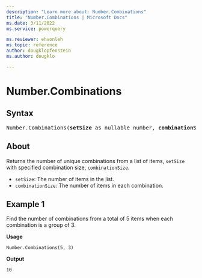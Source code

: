 ```yaml
---
description: "Learn more about: Number.Combinations"
title: "Number.Combinations | Microsoft Docs"
ms.date: 3/11/2022
ms.service: powerquery

ms.reviewer: ehvonleh
ms.topic: reference
author: dougklopfenstein
ms.author: dougklo

---
```

# Number.Combinations

## Syntax

<pre>
Number.Combinations(<b>setSize</b> as nullable number, <b>combinationSize</b> as nullable number) as nullable number
</pre>
  
## About

Returns the number of unique combinations from a list of items, `setSize` with specified combination size, `combinationSize`.

* `setSize`: The number of items in the list.
* `combinationSize`: The number of items in each combination.

## Example 1

Find the number of combinations from a total of 5 items when each combination is a group of 3.

**Usage**

```powerquery-m
Number.Combinations(5, 3)
```

**Output**

`10`
